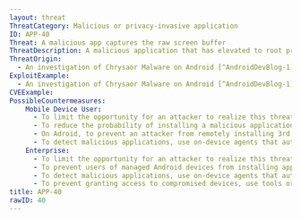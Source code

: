 ```yaml
---
layout: threat
ThreatCategory: Malicious or privacy-invasive application
ID: APP-40
Threat: A malicious app captures the raw screen buffer
ThreatDescription: A malicious application that has elevated to root privileges may be able to capture the contents of the screen buffer, in essence taking a screenshot of any foreground activity. This would allow an attacker to steal authentication credentals or gain unauthorized access to any other sensitive information displayed in the foreground. Note that this capture would not be handled like a user-initiated screenshot, and would not automatically be stored in default locations read by camera or photo browser apps (e.g. Google Photos).
ThreatOrigin:
  - An investigation of Chrysaor Malware on Android [^AndroidDevBlog-1]
ExploitExample:
  - An investigation of Chrysaor Malware on Android [^AndroidDevBlog-1]
CVEExample:
PossibleCountermeasures:
    Mobile Device User:
      - To limit the opportunity for an attacker to realize this threat following a security patch for a priviledge escalation vulnerability, ensure timely installation of mobile OS security updates.
      - To reduce the probability of installing a malicious application, obtain public apps from an official app store (e.g., Google Play, iTunes Store).
      - On Adroid, to prevent an attacker from remotely installing 3rd party malicious apps, ensure Security > Unknown Sources is turned off.
      - To detect malicious applications, use on-device agents that automatically perform signature- and/or behavior-based malware detection.
    Enterprise:
      - To limit the opportunity for an attacker to realize this threat following a security patch for a priviledge escalation vulnerability, ensure timely installation of mobile OS security updates.
      - To prevent users of managed Android devices from installing applications from unknown sources, deploy EMM solutions that effectively disable the Unknown Sources feature.
      - To detect malicious applications, use on-device agents that automatically perform signature- and/or behavior-based malware detection.
      - To prevent granting access to compromised devices, use tools or device APIs (Android SafetyNet, Samsung Knox hardware-backed remote attestation, or other applicable remote attestation technologies) to detect and block enterprise connectivity from devices that fail attestation or integrity checks.
title: APP-40
rawID: 40
---
```

